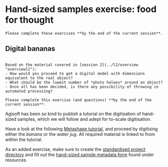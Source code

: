 # Hand-sized samples exercise: food for thought

```{admonition} Deadline
Please complete these exercises **by the end of the current session**.
```

## Digital bananas


```{sidebar} Banana for Scale

Based on the material covered in [session 2](../l2/overview "overviewl2"):
- How would you proceed to get a digital model with dimensions equivalent to the real object?
- What should be the lowest number of *photo haloes* around an object?
- Once all has been decided, is there any possibility of throwing in automated processing?
```

```{admonition} Deadline
Please complete this exercise (and questions) **by the end of the current session**.
```

Agisoft has been so kind to publish a tutorial on the digitisation of hand-sized samples, which we will follow and adept for to-scale digitisation.

Have a look at the following [Metashape tutorial](https://agisoft.freshdesk.com/support/solutions/articles/31000158967-aligning-turntable-photos-with-background-suppression-from-single-mask-in-agisoft-metashape), and proceed by digitising either the *banana* or the *water jug*.
All required material is linked to from within the tutorial.

As an added exercise, make sure to create the [standardised project directory](../l1/tutorial#a-standardised-project-environment "tutorialstandard") and fill out the [hand-sized sample metadata form](../suppl/metadata_lists) found under resources.
